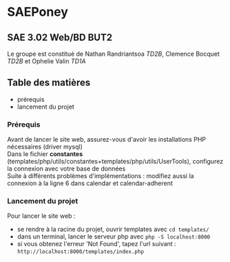 # SAEPoney

## SAE 3.02 Web/BD BUT2


Le groupe est constitué de Nathan Randriantsoa *TD2B*, Clemence Bocquet *TD2B* et Ophelie Valin *TD1A*

## Table des matières
- prérequis
- lancement du projet

### Prérequis
Avant de lancer le site web, assurez-vous d'avoir les installations PHP nécessaires (driver mysql)  
Dans le fichier **constantes** (templates/php/utils/constantes+templates/php/utils/UserTools), configurez la connexion avec votre base de données  
Suite à différents problèmes d'implémentations : modifiez aussi la connexion à la ligne 6 dans calendar et calendar-adherent

### Lancement du projet
Pour lancer le site web :
- se rendre à la racine du projet, ouvrir templates avec ```cd templates/```
- dans un terminal, lancer le serveur php avec ```php -S localhost:8000```
- si vous obtenez l'erreur 'Not Found', tapez l'url suivant : ```http://localhost:8000/templates/index.php```